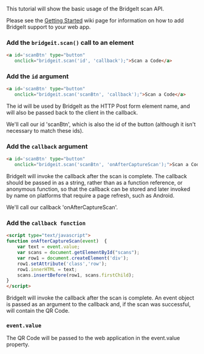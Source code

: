 This tutorial will show the basic usage of the BridgeIt scan API.

Please see the [Getting Started](https://github.com/bridgeit/bridgeit.js/wiki/Getting-Started) wiki page for information on how to add BridgeIt support to your web app.

### Add the `bridgeit.scan()` call to an element
```html
<a id='scanBtn' type="button" 
   onclick="bridgeit.scan('id', 'callback');">Scan a Code</a>
```

### Add the `id` argument
```html
<a id='scanBtn' type="button" 
   onclick="bridgeit.scan('scanBtn', 'callback');">Scan a Code</a>
```
The id will be used by BridgeIt as the HTTP Post form element name, and will also be passed back to the client in the callback. 

We'll call our id 'scanBtn', which is also the id of the button (although it isn't necessary to match these ids).

### Add the `callback` argument
```html
<a id='scanBtn' type="button" 
   onclick="bridgeit.scan('scanBtn', 'onAfterCaptureScan');">Scan a Code</a>
```
BridgeIt will invoke the callback after the scan is complete. The callback should be passed in as a string, rather than as a function reference, or anonymous function, so that the callback can be stored and later invoked by name on platforms that require a page refresh, such as Android. 

We'll call our callback 'onAfterCaptureScan'.

### Add the `callback function`
```html
<script type="text/javascript">
function onAfterCaptureScan(event)  {
    var text = event.value;
    var scans = document.getElementById("scans");
    var row1 = document.createElement('div');
    row1.setAttribute('class','row');
    row1.innerHTML = text;
    scans.insertBefore(row1, scans.firstChild);
}
</script>
```
BridgeIt will invoke the callback after the scan is complete. An event object is passed as an argument to the callback and, if the scan was successful, will contain the QR Code. 

### `event.value`
The QR Code will be passed to the web application in the event.value property. 

  

